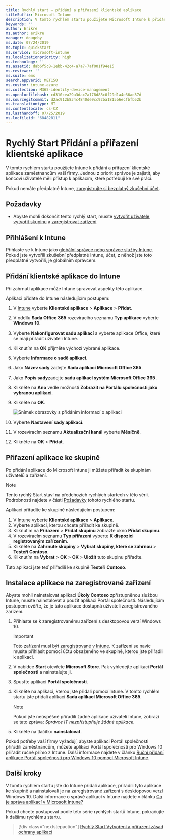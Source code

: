 ```yaml
---
title: Rychlý start – přidání a přiřazení klientské aplikace
titleSuffix: Microsoft Intune
description: V tomto rychlém startu použijete Microsoft Intune k přidání a přiřazení klientské aplikace.
keywords: ''
author: Erikre
ms.author: erikre
manager: dougeby
ms.date: 07/24/2019
ms.topic: quickstart
ms.service: microsoft-intune
ms.localizationpriority: high
ms.technology: ''
ms.assetid: dab6f5c8-1ebb-42c4-a7a7-7af001f94e15
ms.reviewer: ''
ms.suite: ems
search.appverid: MET150
ms.custom: intune-azure
ms.collection: M365-identity-device-management
ms.openlocfilehash: cd310cea29a3dac7a178d88c0f29d1a4e36ad37d
ms.sourcegitcommit: d2ac912b834c4840de9cc92ba1815b6ecfbfb52b
ms.translationtype: MT
ms.contentlocale: cs-CZ
ms.lasthandoff: 07/25/2019
ms.locfileid: "68482811"
---
```

# <a name="quickstart-add-and-assign-a-client-app"></a>Rychlý Start Přidání a přiřazení klientské aplikace

V tomto rychlém startu použijete Intune k přidání a přiřazení klientské aplikace zaměstnancům vaší firmy. Jednou z priorit správce je zajistit, aby koncoví uživatelé měli přístup k aplikacím, které potřebují ke své práci. 

Pokud nemáte předplatné Intune, [zaregistrujte si bezplatný zkušební účet](free-trial-sign-up.md).

## <a name="prerequisites"></a>Požadavky

- Abyste mohli dokončit tento rychlý start, musíte [vytvořit uživatele](quickstart-create-user.md), [vytvořit skupinu](quickstart-create-group.md) a [zaregistrovat zařízení](quickstart-setup-auto-enrollment.md).

## <a name="sign-in-to-intune"></a>Přihlášení k Intune

Přihlaste [](https://aka.ms/intuneportal) se k Intune jako [globální správce nebo správce služby Intune](users-add.md#types-of-administrators). Pokud jste vytvořili zkušební předplatné Intune, účet, z něhož jste toto předplatné vytvořili, je globálním správcem.

## <a name="add-the-client-app-to-intune"></a>Přidání klientské aplikace do Intune

Při zahrnutí aplikace může Intune spravovat aspekty této aplikace. 

Aplikaci přidáte do Intune následujícím postupem:
1. V [Intune](https://aka.ms/intuneportal) vyberte **Klientské aplikace** > **Aplikace** > **Přidat**. 
2. V oddílu **Sada Office 365** rozevíracího seznamu **Typ aplikace** vyberte **Windows 10**.
3. Vyberte **Nakonfigurovat sadu aplikací** a vyberte aplikace Office, které se mají přiřadit uživateli Intune.
4. Kliknutím na **OK** přijměte výchozí vybrané aplikace.
5. Vyberte **Informace o sadě aplikací**.
6. Jako **Název sady** zadejte **Sada aplikací Microsoft Office 365**.
7. Jako **Popis sady**zadejte **sadu aplikací systém Microsoft Office 365** .
8. Klikněte na **Ano** vedle možnosti **Zobrazit na Portálu společnosti jako vybranou aplikaci**.
9. Klikněte na **OK**.

    ![Snímek obrazovky s přidáním informací o aplikaci](media/quickstart-add-assign-app/quickstart-add-assign-app-01.png)

10. Vyberte **Nastavení sady aplikací**.
11. V rozevíracím seznamu **Aktualizační kanál** vyberte **Měsíčně**.
12. Klikněte na **OK** > **Přidat**.

## <a name="assign-the-app-to-a-group"></a>Přiřazení aplikace ke skupině

Po přidání aplikace do Microsoft Intune ji můžete přiřadit ke skupinám uživatelů a zařízení.

> [!NOTE]
> Tento rychlý Start staví na předchozích rychlých startech v této sérii. Podrobnosti najdete v části [Požadavky](quickstart-add-assign-app.md#prerequisites) tohoto rychlého startu.

Aplikaci přiřadíte ke skupině následujícím postupem:
1. V [Intune](https://aka.ms/intuneportal) vyberte **Klientské aplikace** > **Aplikace**. 
2. Vyberte aplikaci, kterou chcete přiřadit ke skupině.
3. Kliknutím na **Přiřazení** > **Přidat skupinu** zobrazte okno **Přidat skupinu**.
4. V rozevíracím seznamu **Typ přiřazení** vyberte **K dispozici registrovaným zařízením**. 
5. Klikněte na **Zahrnuté skupiny** > **Vybrat skupiny, které se zahrnou** > **Testeři Contoso**.
6. Kliknutím na **Vybrat** > **OK** > **OK** > **Uložit** tuto skupinu přiřaďte.

Tuto aplikaci jste teď přiřadili ke skupině **Testeři Contoso**.

## <a name="install-the-app-on-the-enrolled-device"></a>Instalace aplikace na zaregistrované zařízení

Abyste mohli nainstalovat aplikaci **Úkoly Contoso** zpřístupněnou službou Intune, musíte nainstalovat a použít aplikaci Portál společnosti. Následujícím postupem ověřte, že je tato aplikace dostupná uživateli zaregistrovaného zařízení.

1. Přihlaste se k zaregistrovanému zařízení s desktopovou verzí Windows 10.

    > [!IMPORTANT]
    > Toto zařízení musí být [zaregistrované v Intune](quickstart-enroll-windows-device.md). K zařízení se navíc musíte přihlásit pomocí účtu obsaženého ve skupině, kterou jste přiřadili k aplikaci.

2. V nabídce **Start** otevřete **Microsoft Store**. Pak vyhledejte aplikaci **Portál společnosti** a nainstalujte ji.
3. Spusťte aplikaci **Portál společnosti**.
4. Klikněte na aplikaci, kterou jste přidali pomocí Intune. V tomto rychlém startu jste přidali aplikaci **Sada aplikací Microsoft Office 365**.

    > [!NOTE]
    > Pokud jste neúspěšně přiřadili žádné aplikace uživateli Intune, zobrazí se tato zpráva: *Správce IT nezpřístupňuje žádné aplikace.*

5. Klikněte na tlačítko **nainstalovat**.

Pokud potřeby vaší firmy vyžadují, abyste aplikaci Portál společnosti přiřadili zaměstnancům, můžete aplikaci Portál společnosti pro Windows 10 přiřadit ručně přímo z Intune. Další informace najdete v článku [Ruční přidání aplikace Portál společnosti pro Windows 10 pomocí Microsoft Intune](store-apps-company-portal-app.md).

## <a name="next-steps"></a>Další kroky

V tomto rychlém startu jste do Intune přidali aplikace, přiřadili tyto aplikace ke skupině a nainstalovali je na zaregistrované zařízení s desktopovou verzí Windows 10. Další informace o správě aplikací v Intune najdete v článku [Co je správa aplikací v Microsoft Intune?](app-management.md)

Pokud chcete postupovat podle této série rychlých startů Intune, pokračujte k dalšímu rychlému startu.

> [!div class="nextstepaction"]
> [Rychlý Start Vytvoření a přiřazení zásad ochrany aplikací](quickstart-create-assign-app-policy.md)
